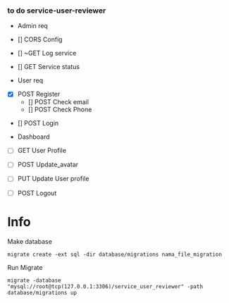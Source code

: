 ### to do service-user-reviewer


- Admin req

- [] CORS Config

- [] ~GET Log service
- [] GET Service status

- User req
- [x] POST Register
    - [] POST Check email
    - [] POST Check Phone
- [] POST Login

- Dashboard
- [ ] GET User Profile
- [ ] POST Update_avatar
- [ ] PUT Update User profile

- [ ] POST Logout

# Info

Make database

`migrate create -ext sql -dir database/migrations nama_file_migration`

Run Migrate

```
migrate -database "mysql://root@tcp(127.0.0.1:3306)/service_user_reviewer" -path database/migrations up
```
